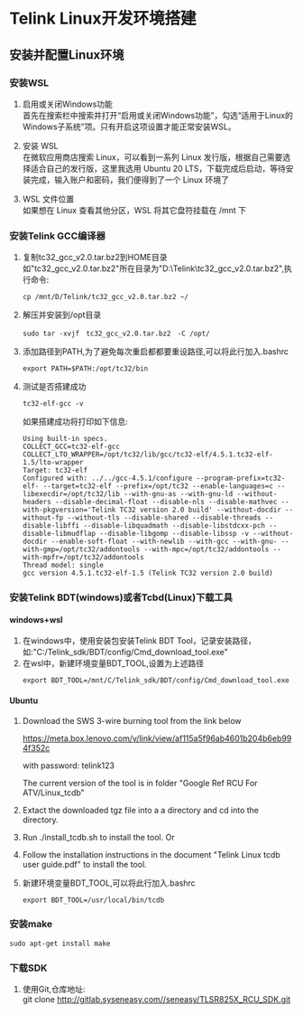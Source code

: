 # Telink Linux开发环境搭建

## 安装并配置Linux环境

### 安装WSL

1. 启用或关闭Windows功能  
    首先在搜索栏中搜索并打开“启用或关闭Windows功能”，勾选“适用于Linux的Windows子系统”项。只有开启这项设置才能正常安装WSL。

2. 安装 WSL  
    在微软应用商店搜索 Linux，可以看到一系列 Linux 发行版，根据自己需要选择适合自己的发行版，这里我选用 Ubuntu 20 LTS，下载完成后启动，等待安装完成，输入账户和密码，我们便得到了一个 Linux 环境了

3. WSL 文件位置  
    如果想在 Linux 查看其他分区，WSL 将其它盘符挂载在 /mnt 下

### 安装Telink GCC编译器

1. 复制tc32_gcc_v2.0.tar.bz2到HOME目录  
    如"tc32_gcc_v2.0.tar.bz2"所在目录为"D:\Telink\tc32_gcc_v2.0.tar.bz2",执行命令:  
    ```
    cp /mnt/D/Telink/tc32_gcc_v2.0.tar.bz2 ~/  
    ```

2. 解压并安装到/opt目录  
    ```
    sudo tar -xvjf　tc32_gcc_v2.0.tar.bz2　-C /opt/
    ```
3. 添加路径到PATH,为了避免每次重启都都要重设路径,可以将此行加入.bashrc  
    ```
    export PATH=$PATH:/opt/tc32/bin
    ```

4. 测试是否搭建成功  
    ```
    tc32-elf-gcc -v
    ```

    如果搭建成功将打印如下信息:
    ```
    Using built-in specs.
    COLLECT_GCC=tc32-elf-gcc
    COLLECT_LTO_WRAPPER=/opt/tc32/lib/gcc/tc32-elf/4.5.1.tc32-elf-1.5/lto-wrapper
    Target: tc32-elf
    Configured with: ../../gcc-4.5.1/configure --program-prefix=tc32-elf- --target=tc32-elf --prefix=/opt/tc32 --enable-languages=c --libexecdir=/opt/tc32/lib --with-gnu-as --with-gnu-ld --without-headers --disable-decimal-float --disable-nls --disable-mathvec --with-pkgversion='Telink TC32 version 2.0 build' --without-docdir --without-fp --without-tls --disable-shared --disable-threads --disable-libffi --disable-libquadmath --disable-libstdcxx-pch --disable-libmudflap --disable-libgomp --disable-libssp -v --without-docdir --enable-soft-float --with-newlib --with-gcc --with-gnu- --with-gmp=/opt/tc32/addontools --with-mpc=/opt/tc32/addontools --with-mpfr=/opt/tc32/addontools
    Thread model: single
    gcc version 4.5.1.tc32-elf-1.5 (Telink TC32 version 2.0 build) 
    ```
### 安装Telink BDT(windows)或者Tcbd(Linux)下载工具

#### windows+wsl
1. 在windows中，使用安装包安装Telink BDT Tool，记录安装路径，如:"C:/Telink_sdk/BDT/config/Cmd_download_tool.exe"
2. 在wsl中，新建环境变量BDT_TOOL,设置为上述路径   
    ```
    export BDT_TOOL=/mnt/C/Telink_sdk/BDT/config/Cmd_download_tool.exe
    ```

#### Ubuntu
1. Download the SWS 3-wire burning tool from the link below

   https://meta.box.lenovo.com/v/link/view/af115a5f96ab4601b204b6eb994f352c

   with password: telink123

   The current version of the tool is in folder "Google Ref RCU For ATV/Linux_tcdb"

2. Extact the downloaded tgz file into a a directory and cd into the directory.

3. Run ./install_tcdb.sh to install the tool. Or

4. Follow the installation instructions in the document "Telink Linux tcdb user guide.pdf" to install the tool.

5. 新建环境变量BDT_TOOL,可以将此行加入.bashrc   
    ```
    export BDT_TOOL=/usr/local/bin/tcdb
    ```

### 安装make
    sudo apt-get install make

### 下载SDK

1. 使用Git,仓库地址:  
    git clone http://gitlab.syseneasy.com//seneasy/TLSR825X_RCU_SDK.git  





